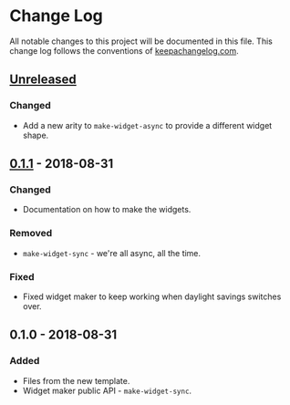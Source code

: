 # Change Log
All notable changes to this project will be documented in this file. This change log follows the conventions of [keepachangelog.com](http://keepachangelog.com/).

## [Unreleased]
### Changed
- Add a new arity to `make-widget-async` to provide a different widget shape.

## [0.1.1] - 2018-08-31
### Changed
- Documentation on how to make the widgets.

### Removed
- `make-widget-sync` - we're all async, all the time.

### Fixed
- Fixed widget maker to keep working when daylight savings switches over.

## 0.1.0 - 2018-08-31
### Added
- Files from the new template.
- Widget maker public API - `make-widget-sync`.

[Unreleased]: https://github.com/your-name/weatherme/compare/0.1.1...HEAD
[0.1.1]: https://github.com/your-name/weatherme/compare/0.1.0...0.1.1
